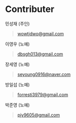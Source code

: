 # Contributer

민성재 (주인) 
> wowtjdwo@gmail.com

이영우 (노예) 
> dbsgh013@gmail.com

장세영 (노예) 
> seyoung0916@naver.com

방일섭 (노예) 
> forresti3979@gmail.com 

박준영 (노예) 
> pjy9605@gmail.com

